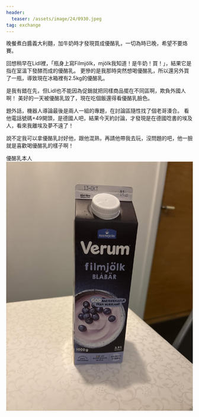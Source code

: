 ```yaml
---
header:
  teaser: /assets/image/24/0930.jpeg
tag: exchange
---
```

晚餐煮白醬義大利麵，加牛奶時才發現買成優酪乳，一切為時已晚，希望不要烙賽。

回想稍早在Lidl裡，「瓶身上寫Filmjölk，mjölk我知道！是牛奶！買！」，結果它是指在室溫下發酵而成的優酪乳。
更慘的是我那時突然想喝優酪乳，所以還另外買了一瓶，導致現在冰箱裡有2.5kg的優酪乳。

是我有錯在先，但Lidl也不能因為促銷就把同樣商品擺在不同區啊，欺負外國人啊！
美好的一天被優酪乳毀了，現在吃個飯還得看優酪乳臉色。

題外話，機器人導論最後是兩人一組的專題，在討論區隨性找了個老哥湊合。
看他電話號碼+49開頭，是德國人吧，結果今天約討論，才發現是在德國唸書的埃及人，看來我離埃及夢不遠了！

說不定我可以拿優酪乳討好他，跟他混熟，再請他帶我去玩，沒問題的吧，他一臉就是喜歡喝優酪乳的樣子啊！

優酪乳本人
![](/assets/image/24/0930.jpeg)